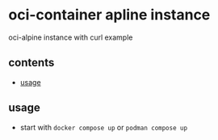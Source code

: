 <!-- omit in toc -->
# oci-container apline instance

oci-alpine instance with curl example

<!-- omit in toc -->
## contents

- [usage](#usage)

## usage

- start with `docker compose up` or `podman compose up`
